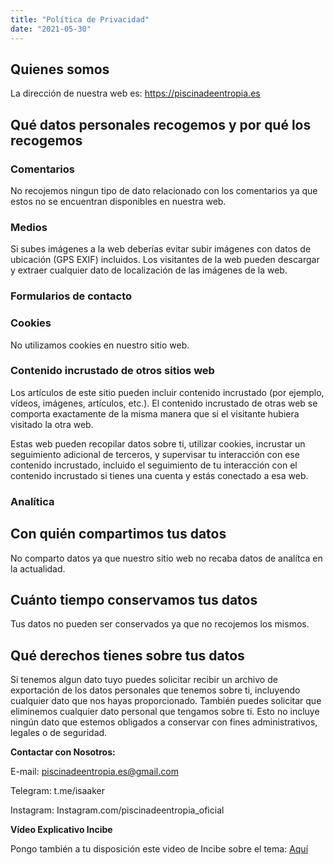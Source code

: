 ```yaml
---
title: "Política de Privacidad"
date: "2021-05-30"
---
```


## Quienes somos

La dirección de nuestra web es: https://piscinadeentropia.es

## Qué datos personales recogemos y por qué los recogemos

### Comentarios

No recojemos ningun tipo de dato relacionado con los comentarios ya que estos no se encuentran disponibles en nuestra web. 

### Medios

Si subes imágenes a la web deberías evitar subir imágenes con datos de ubicación (GPS EXIF) incluidos. Los visitantes de la web pueden descargar y extraer cualquier dato de localización de las imágenes de la web.

### Formularios de contacto

### Cookies

No utilizamos cookies en nuestro sitio web.

### Contenido incrustado de otros sitios web

Los artículos de este sitio pueden incluir contenido incrustado (por ejemplo, vídeos, imágenes, artículos, etc.). El contenido incrustado de otras web se comporta exactamente de la misma manera que si el visitante hubiera visitado la otra web.

Estas web pueden recopilar datos sobre ti, utilizar cookies, incrustar un seguimiento adicional de terceros, y supervisar tu interacción con ese contenido incrustado, incluido el seguimiento de tu interacción con el contenido incrustado si tienes una cuenta y estás conectado a esa web.

### Analítica

## Con quién compartimos tus datos

No comparto datos ya que nuestro sitio web no recaba datos de analítca en la actualidad.

## Cuánto tiempo conservamos tus datos

Tus datos no pueden ser conservados ya que no recojemos los mismos.

## Qué derechos tienes sobre tus datos

Si tenemos algun dato tuyo puedes solicitar recibir un archivo de exportación de los datos personales que tenemos sobre ti, incluyendo cualquier dato que nos hayas proporcionado. También puedes solicitar que eliminemos cualquier dato personal que tengamos sobre ti. Esto no incluye ningún dato que estemos obligados a conservar con fines administrativos, legales o de seguridad.

**Contactar con Nosotros:**

E-mail: piscinadeentropia.es@gmail.com

Telegram: t.me/isaaker

Instagram: Instagram.com/piscinadeentropia\_oficial

**Vídeo Explicativo Incibe**

Pongo también a tu disposición este video de Incibe sobre el tema: [Aquí](https://youtu.be/WluUlbDVRkg)
